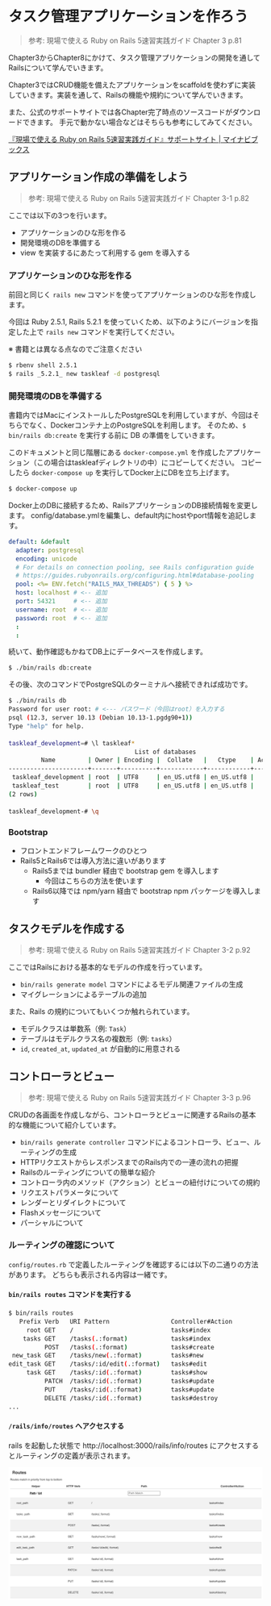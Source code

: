 # タスク管理アプリケーションを作ろう

> 参考: 現場で使える Ruby on Rails 5速習実践ガイド Chapter 3 p.81

Chapter3からChapter8にかけて、タスク管理アプリケーションの開発を通してRailsについて学んでいきます。

Chapter3ではCRUD機能を備えたアプリケーションをscaffoldを使わずに実装していきます。実装を通して、Railsの機能や規約について学んでいきます。

また、公式のサポートサイトでは各Chapter完了時点のソースコードがダウンロードできます。
手元で動かない場合などはそちらも参考にしてみてください。

[『現場で使える Ruby on Rails 5速習実践ガイド』サポートサイト | マイナビブックス](https://book.mynavi.jp/supportsite/detail/9784839962227.html)

## アプリケーション作成の準備をしよう

> 参考: 現場で使える Ruby on Rails 5速習実践ガイド Chapter 3-1 p.82

ここでは以下の3つを行います。

- アプリケーションのひな形を作る
- 開発環境のDBを準備する
- view を実装するにあたって利用する gem を導入する

### アプリケーションのひな形を作る

前回と同じく `rails new` コマンドを使ってアプリケーションのひな形を作成します。

今回は Ruby 2.5.1, Rails 5.2.1 を使っていくため、以下のようにバージョンを指定した上で `rails new` コマンドを実行してください。

※ 書籍とは異なる点なのでご注意ください

```sh
$ rbenv shell 2.5.1
$ rails _5.2.1_ new taskleaf -d postgresql
```

### 開発環境のDBを準備する

書籍内ではMacにインストールしたPostgreSQLを利用していますが、今回はそちらでなく、Dockerコンテナ上のPostgreSQLを利用します。
そのため、`$ bin/rails db:create` を実行する前に DB の準備をしていきます。

このドキュメントと同じ階層にある `docker-compose.yml` を作成したアプリケーション（この場合はtaskleafディレクトリの中）にコピーしてください。
コピーしたら `docker-compose up` を実行してDocker上にDBを立ち上げます。

```sh
$ docker-compose up
```

Docker上のDBに接続するため、RailsアプリケーションのDB接続情報を変更します。 config/database.ymlを編集し、default内にhostやport情報を追記します。

```yaml
default: &default
  adapter: postgresql
  encoding: unicode
  # For details on connection pooling, see Rails configuration guide
  # https://guides.rubyonrails.org/configuring.html#database-pooling
  pool: <%= ENV.fetch("RAILS_MAX_THREADS") { 5 } %>
  host: localhost # <-- 追加
  port: 54321     # <-- 追加
  username: root  # <-- 追加
  password: root  # <-- 追加
  :
  :
```

続いて、動作確認もかねてDB上にデータベースを作成します。

```sh
$ ./bin/rails db:create
```

その後、次のコマンドでPostgreSQLのターミナルへ接続できれば成功です。

```sh
$ ./bin/rails db
Password for user root: # <--- パスワード（今回はroot）を入力する
psql (12.3, server 10.13 (Debian 10.13-1.pgdg90+1))
Type "help" for help.

taskleaf_development=# \l taskleaf*
                                   List of databases
         Name         | Owner | Encoding |  Collate   |   Ctype    | Access privileges
----------------------+-------+----------+------------+------------+-------------------
 taskleaf_development | root  | UTF8     | en_US.utf8 | en_US.utf8 |
 taskleaf_test        | root  | UTF8     | en_US.utf8 | en_US.utf8 |
(2 rows)

taskleaf_development-# \q
```

### Bootstrap

- フロントエンドフレームワークのひとつ
- Rails5とRails6では導入方法に違いがあります
  - Rails5までは bundler 経由で bootstrap gem を導入します
    - 今回はこちらの方法を使います
  - Rails6以降では npm/yarn 経由で bootstrap npm パッケージを導入します

## タスクモデルを作成する

> 参考: 現場で使える Ruby on Rails 5速習実践ガイド Chapter 3-2 p.92

ここではRailsにおける基本的なモデルの作成を行っています。

- `bin/rails generate model` コマンドによるモデル関連ファイルの生成
- マイグレーションによるテーブルの追加

また、Rails の規約についてもいくつか触れられています。

- モデルクラスは単数系（例: `Task`）
- テーブルはモデルクラス名の複数形（例: `tasks`）
- `id`, `created_at`, `updated_at` が自動的に用意される

## コントローラとビュー

> 参考: 現場で使える Ruby on Rails 5速習実践ガイド Chapter 3-3 p.96

CRUDの各画面を作成しながら、コントローラとビューに関連するRailsの基本的な機能について紹介しています。

- `bin/rails generate controller` コマンドによるコントローラ、ビュー、ルーティングの生成
- HTTPリクエストからレスポンスまでのRails内での一連の流れの把握
- Railsのルーティングについての簡単な紹介
- コントローラ内のメソッド（アクション）とビューの紐付けについての規約
- リクエストパラメータについて
- レンダーとリダイレクトについて
- Flashメッセージについて
- パーシャルについて

### ルーティングの確認について

`config/routes.rb` で定義したルーティングを確認するには以下の二通りの方法があります。
どちらも表示される内容は一緒です。

#### `bin/rails routes` コマンドを実行する

```sh
$ bin/rails routes
   Prefix Verb   URI Pattern                 Controller#Action
     root GET    /                           tasks#index
    tasks GET    /tasks(.:format)            tasks#index
          POST   /tasks(.:format)            tasks#create
 new_task GET    /tasks/new(.:format)        tasks#new
edit_task GET    /tasks/:id/edit(.:format)   tasks#edit
     task GET    /tasks/:id(.:format)        tasks#show
          PATCH  /tasks/:id(.:format)        tasks#update
          PUT    /tasks/:id(.:format)        tasks#update
          DELETE /tasks/:id(.:format)        tasks#destroy
...
```

#### `/rails/info/routes` へアクセスする

rails を起動した状態で http://localhost:3000/rails/info/routes にアクセスするとルーティングの定義が表示されます。

![screenshot](./rails_info_routes_sample.png)
